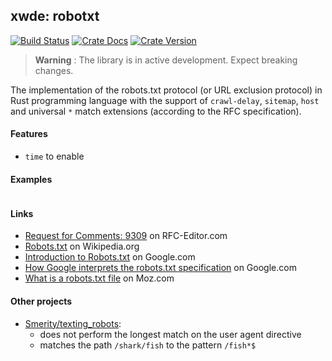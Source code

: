 ## xwde: robotxt

[![Build Status][action-badge]][action-url]
[![Crate Docs][docs-badge]][docs-url]
[![Crate Version][crates-badge]][crates-url]

[action-badge]: https://img.shields.io/github/actions/workflow/status/xwde/robotxt/build.yaml?branch=main&label=build&logo=github&style=for-the-badge
[action-url]: https://github.com/xwde/robotxt/actions/workflows/build.yaml
[crates-badge]: https://img.shields.io/crates/v/robotxt.svg?logo=rust&style=for-the-badge
[crates-url]: https://crates.io/crates/robotxt
[docs-badge]: https://img.shields.io/docsrs/robotxt?logo=Docs.rs&style=for-the-badge
[docs-url]: http://docs.rs/robotxt

> **Warning** : The library is in active development. Expect breaking changes.
  
The implementation of the robots.txt protocol (or URL exclusion protocol) in
Rust programming language with the support of `crawl-delay`, `sitemap`, `host`
and universal `*` match extensions (according to the RFC specification).

#### Features

- `time` to enable

#### Examples

```rust

```

#### Links

- [Request for Comments: 9309](https://www.rfc-editor.org/rfc/rfc9309.txt) on
  RFC-Editor.com
- [Robots.txt](https://en.wikipedia.org/wiki/Robots.txt) on Wikipedia.org
- [Introduction to Robots.txt](https://developers.google.com/search/docs/crawling-indexing/robots/intro)
  on Google.com
- [How Google interprets the robots.txt specification](https://developers.google.com/search/docs/crawling-indexing/robots/robots_txt)
  on Google.com
- [What is a robots.txt file](https://moz.com/learn/seo/robotstxt) on Moz.com

#### Other projects

- [Smerity/texting_robots](https://github.com/Smerity/texting_robots): 
  - does not perform the longest match on the user agent directive
  - matches the path `/shark/fish` to the pattern `/fish*$`
